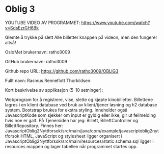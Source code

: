 Oblig 3
=======

YOUTUBE VIDEO AV PROGRAMMET: https://www.youtube.com/watch?v=SdsEzrGH6Bk

Glemte å trykke på slett Alle billetter knappen på videon, men den fungerer altså!

OsloMet brukernavn: ratho3009

GitHub brukernavn: ratho3009

Github repo URL: https://github.com/ratho3009/OBLIG3

Fullt navn: Rasmus Renneflott Thorkildsen

Kort beskrivelse av applikasjon (5-10 setninger):

Webprogram for å registrere, vise, slette og kjøpte kinobilletter. Billettene lagres i en klient database ved bruk av klient/tjener løsning og h2 database system.
Bootstrap brukes for ekstra styling. Inneholder også JavascriptKode som sjekker om input er gyldig eller ikke, gir ut feilmelding hvis noe er galt. 
På Tjenersiden har jeg: Billett, BillettController og BillettRepository. Finnes her: JavascriptOblig2Nyttforsok/src/main/java/com/example/javascriptoblig2nyttforsok
HTML, JavaScript og stylesheet ligger organisert i JavascriptOblig2Nyttforsok/src/main/resources/static
schema.sql ligger i resources mappen og lager tabellen når programmet startes opp. 













